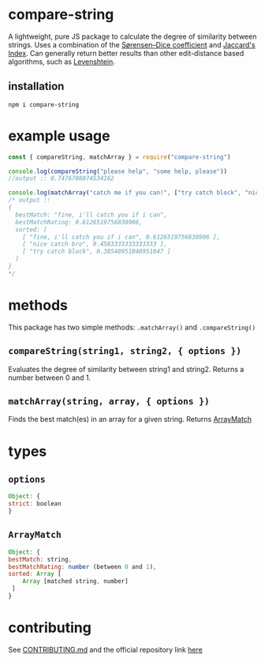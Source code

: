 # compare-string

A lightweight, pure JS package to calculate the degree of similarity between strings. Uses a combination of the [Sørensen–Dice coefficient](https://en.wikipedia.org/wiki/S%C3%B8rensen%E2%80%93Dice_coefficient) and [Jaccard's Index](https://en.wikipedia.org/wiki/Jaccard_index). Can generally return better results than other edit-distance based algorithms, such as [Levenshtein](https://en.wikipedia.org/wiki/Levenshtein_distance).

## installation
`npm i compare-string`

# example usage
```js
const { compareString, matchArray } = require("compare-string")

console.log(compareString("please help", "some help, please"))
//output :: 0.7476708074534162

console.log(matchArray("catch me if you can!", ["try catch block", "nice catch bro", "fine, i'll catch you if i can"]))
/* output ::
{
  bestMatch: "fine, i'll catch you if i can",
  bestMatchRating: 0.6126519756838906,
  sorted: [
    [ "fine, i'll catch you if i can", 0.6126519756838906 ],
    [ "nice catch bro", 0.4583333333333333 ],
    [ "try catch block", 0.38548951048951047 ]
  ]
}
*/
```

# methods
This package has two simple methods: `.matchArray()` and `.compareString()`

## `compareString(string1, string2, { options })`

Evaluates the degree of similarity between string1 and string2. 
Returns a number between 0 and 1.

## `matchArray(string, array, { options })`

Finds the best match(es) in an array for a given string. Returns [ArrayMatch](#ArrayMatch)

# types

## `options`
```js
Object: {
strict: boolean
}
```

## `ArrayMatch`
```js
Object: {
bestMatch: string,
bestMatchRating: number (between 0 and 1),
sorted: Array [
    Array [matched string, number]
 ]
}
```

# contributing
See [CONTRIBUTING.md](https://github.com/saberscientist/compare-string/blob/next/CONTRIBUTING.MD) and the official repository link [here](https://github.com/saberscientist/compare-string)